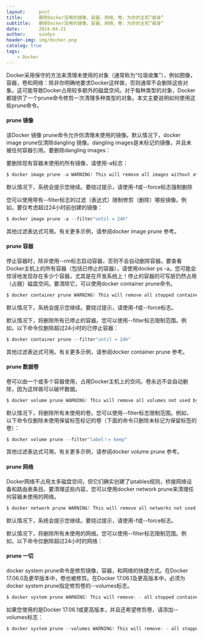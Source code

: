 ```yaml
---
layout:     post
title:      删除Docker没用的镜像，容器，网络，卷，为你的主机“瘦身”
subtitle:   删除Docker没用的镜像，容器，网络，卷，为你的主机“瘦身” 
date:       2024-04-21
author:     sundys
header-img: img/docker.png
catalog: true
tags:
    - Docker
---
```


Docker采用保守的方法来清理未使用的对象（通常称为“垃圾收集”），例如图像，容器，卷和网络：除非你明确地要求Docker这样做，否则通常不会删除这些对象。这可能导致Docker占用较多额外的磁盘空间。对于每种类型的对象，Docker都提供了一个prune命令修剪一次清理多种类型的对象。本文主要说明如何使用这些prune命令。

#### prune 镜像

该Docker 镜像 prune命令允许你清理未使用的镜像。默认情况下，docker image prune仅清除dangling 镜像。dangling images是未标记的镜像，并且未被任何容器引用。要删除dangling images：

要删除现有容器未使用的所有镜像，请使用-a标志：

```csharp
$ docker image prune -a WARNING! This will remove all images without at least one container associated to them. Are you sure you want to continue? [y/N] y
```

默认情况下，系统会提示您继续。要绕过提示，请使用-f或--force标志强制删除

您可以使用带有--filter标志的过滤（表达式）限制修剪（删除）哪些镜像。例如，要仅考虑超过24小时前创建的镜像：

```python
$ docker image prune -a --filter"until = 24h"
```

其他过滤表达式可用。有关更多示例，请参阅docker image prune 参考。

#### prune 容器

停止容器时，除非使用--rm标志启动容器，否则不会自动删除容器。要查看Docker主机上的所有容器（包括已停止的容器），请使用docker ps -a。您可能会惊讶地发现存在多少个容器，尤其是在开发系统上！停止的容器的可写层仍然占用（占据）磁盘空间。要清除它，可以使用docker container prune命令。

```csharp
$ docker container prune WARNING! This will remove all stopped containers. Are you sure you want to continue? [y/N] y
```

默认情况下，系统会提示您继续。要绕过提示，请使用-f或--force标志。

默认情况下，将删除所有已停止的容器。您可以使用--filter标志限制范围。例如，以下命令仅删除超过24小时的已停止容器：

```python
$ docker container prune --filter"until = 24h"
```

其他过滤表达式可用。有关更多示例，请参阅docker container prune 参考。

#### prune 数据卷

卷可以由一个或多个容器使用，占用Docker主机上的空间。卷永远不会自动删除，因为这样做可以破坏数据。

```csharp
$ docker volume prune WARNING! This will remove all volumes not used by at least one container. Are you sure you want to continue? [y/N] y
```

默认情况下，将删除所有未使用的卷。您可以使用--filter标志限制范围。例如，以下命令仅删除未使用保留标签标记的卷（下面的命令只删除未标记为保留标签的卷）：

```python
$ docker volume prune --filter"label！= keep"
```

其他过滤表达式可用。有关更多示例，请参阅docker volume prune 参考。

#### prune 网络

Docker网络不占用太多磁盘空间，但它们确实创建了iptables规则，桥接网络设备和路由表条目。要清理这些内容，您可以使用docker network prune来清理任何容器未使用的网络。

```csharp
$ docker network prune WARNING! This will remove all networks not used by at least one container. Are you sure you want to continue? [y/N] y
```

默认情况下，系统会提示您继续。要绕过提示，请使用-f或--force标志。

默认情况下，将删除所有未使用的网络。您可以使用--filter标志限制范围。例如，以下命令仅删除超过24小时的网络：

#### prune 一切

docker system prune命令是修剪镜像，容器，和网络的快捷方式。在Docker 17.06.0及更早版本中，卷也被修剪。在Docker 17.06.1及更高版本中，必须为docker system prune指定修剪卷的--volumes标志。

```csharp
$ docker system prune WARNING! This will remove: - all stopped containers - all networks not used by at least one container - all dangling images - all build cache Are you sure you want to continue? [y/N] y
```

如果您使用的是Docker 17.06.1或更高版本，并且还希望修剪卷，请添加--volumes标志：

```csharp
$ docker system prune --volumes WARNING! This will remove: - all stopped containers - all networks not used by at least one container - all volumes not used by at least one container - all dangling images - all build cache Are you sure you want to continue? [y/N] y```

